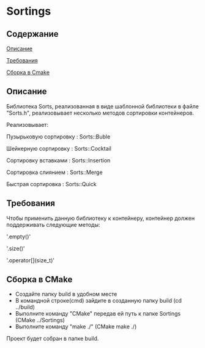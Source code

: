 # Sortings
## Содержание 
[Описание](#descrip)

[Требования](#request)

[Сборка в Cmake](#Cmake)

<a name="descrip"><h2>Описание</h2></a>

Библиотека Sorts, реализованная в виде шаблонной библиотеки в файле "Sorts.h", реализовывает несколько методов сортировки контейнеров.

Реализовывает:

Пузырьковую сортировку : Sorts::Buble

Шейкерную сортировку : Sorts::Cocktail

Сортировку вставками : Sorts::Insertion

Сортировка слиянием : Sorts::Merge

Быстрая сортировка : Sorts::Quick

<a name="request"><h2>Требования</h2></a>

Чтобы применить данную библиотеку к контейнеру, контейнер должен поддерживать следующие методы:

'.empty()'

'.size()'

'.operator\[\](size_t)'

<a name="Cmake"><h2>Сборка в CMake</h2></a>

+ Создайте папку build в удобном месте
+ В командной строке(cmd) зайдите в созданную папку build (cd ../build)
+ Выполните команду "СMake" передав ей путь к папке Sortings (CMake ../Sortings)
+ Выполните команду "make ./" (CMake make ./)

Проект будет собран в папке build.
